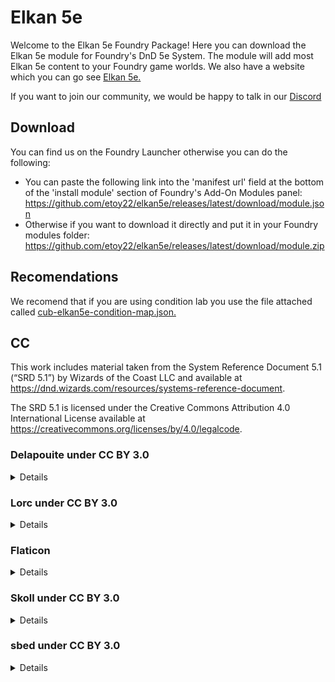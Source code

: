 # Elkan 5e

Welcome to the Elkan 5e Foundry Package! Here you can download the Elkan 5e module for Foundry's DnD 5e System. The module will add most Elkan 5e content to your Foundry game worlds. We also have a website which you can go see <a href = "https://elkan5e.com" title="Website">Elkan 5e.</a> 

If you want to join our community, we would be happy to talk in our <a href = "https://discord.gg/UYq2UwGz95" title="Discord">Discord</a>

## Download
You can find us on the Foundry Launcher otherwise you can do the following:

- You can paste the following link into the 'manifest url' field at the bottom of the 'install module' section of Foundry's Add-On Modules panel: https://github.com/etoy22/elkan5e/releases/latest/download/module.json
- Otherwise if you want to download it directly and put it in your Foundry modules folder: https://github.com/etoy22/elkan5e/releases/latest/download/module.zip


## Recomendations
We recomend that if you are using condition lab you use the file attached called <a href="https://github.com/etoy22/elkan5e/blob/main/cub-elkan5e-condition-map.json" title="Conditions"> cub-elkan5e-condition-map.json.</a>

## CC 
This work includes material taken from the System Reference Document 5.1 (“SRD 5.1”) by Wizards of the Coast LLC and available at https://dnd.wizards.com/resources/systems-reference-document. 

The SRD 5.1 is licensed under the Creative Commons Attribution 4.0 International License available at https://creativecommons.org/licenses/by/4.0/legalcode.

### Delapouite under CC BY 3.0
<details>
/icons/blinded.svg - Blindfold icon
<br>
/icons/brick-wall.svg - Brick wall icon
<br>
/icons/broken-wall.svg- Broken wall icon
<br>
/icons/invisible.svg - Invisible icon
<br>
/icons/grappled.svg - Hand icon
<br>
/icons/incapacitated.svg - Back pain icon
</details>


### Lorc under CC BY 3.0
<details>
/icons/charmed.svg - Charm icon 
<br>
/icons/frightened.svg - Terror icon
<br>
/icons/paralyzed.svg - Embraced energy icon
<br>
/icons/petrified.svg - Stone block icon
<br>
/icons/poisoned.svg - Skull crossed bones icon
<br>
/icons/restrained.svg - Fishing net icon
</details>

### Flaticon
<details>
<a href="https://www.flaticon.com/free-icons/remember" title="remember icons">Remember icons created by Freepik - Flaticon</a> <br>
<a href="https://www.flaticon.com/free-icons/vision" title="vision icons">Vision icons created by Freepik - Flaticon</a> <br>
<a href="https://www.flaticon.com/free-icons/spiral" title="spiral icons">Spiral icons created by Smashicons - Flaticon</a>
</details>

### Skoll under CC BY 3.0
<details>
/icons/deafened.svg - Hearing disabled icon
</details>

### sbed under CC BY 3.0
<details>
/icons/prone.svg - Falling icon by sbed under CC BY 3.0
</details>